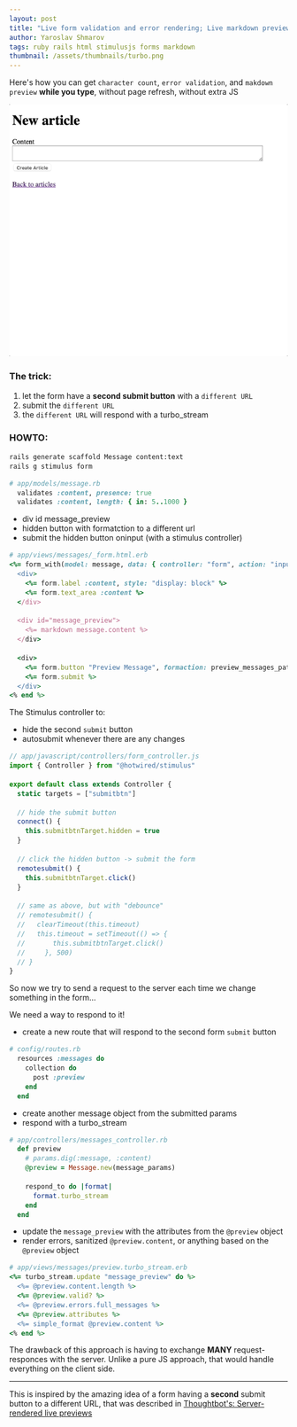 ```yaml
---
layout: post
title: "Live form validation and error rendering; Live markdown previews"
author: Yaroslav Shmarov
tags: ruby rails html stimulusjs forms markdown
thumbnail: /assets/thumbnails/turbo.png
---
```


Here's how you can get `character count`, `error validation`, and `makdown preview` **while you type**, without page refresh, without extra JS

![live error validation and markdown previews](/assets/images/live-form-previews.gif)

### The trick:

1. let the form have a **second submit button** with a `different URL`
2. submit the `different URL`
3. the `different URL` will respond with a turbo_stream

### HOWTO:

```sh
rails generate scaffold Message content:text
rails g stimulus form
```

```ruby
# app/models/message.rb
  validates :content, presence: true
  validates :content, length: { in: 5..1000 }
```

* div id message_preview
* hidden button with formatction to a different url
* submit the hidden button oninput (with a stimulus controller)

```ruby
# app/views/messages/_form.html.erb
<%= form_with(model: message, data: { controller: "form", action: "input->form#remotesubmit" }) do |form| %>
  <div>
    <%= form.label :content, style: "display: block" %>
    <%= form.text_area :content %>
  </div>

  <div id="message_preview">
    <%= markdown message.content %>
  </div>

  <div>
    <%= form.button "Preview Message", formaction: preview_messages_path, name: "_method", value: "post", data: { form_target: "submitbtn" } %>
    <%= form.submit %>
  </div>
<% end %>
```

The Stimulus controller to:
* hide the second `submit` button
* autosubmit whenever there are any changes

```js
// app/javascript/controllers/form_controller.js
import { Controller } from "@hotwired/stimulus"

export default class extends Controller {
  static targets = ["submitbtn"]

  // hide the submit button
  connect() {
    this.submitbtnTarget.hidden = true
  }

  // click the hidden button -> submit the form
  remotesubmit() {
    this.submitbtnTarget.click()
  }

  // same as above, but with "debounce"
  // remotesubmit() {
  //   clearTimeout(this.timeout)
  //   this.timeout = setTimeout(() => {
  //       this.submitbtnTarget.click()
  //     }, 500)
  // }
}
```

So now we try to send a request to the server each time we change something in the form...

We need a way to respond to it!

* create a new route that will respond to the second form `submit` button

```ruby
# config/routes.rb
  resources :messages do
    collection do
      post :preview
    end
  end
```

* create another message object from the submitted params
* respond with a turbo_stream

```ruby
# app/controllers/messages_controller.rb
  def preview
    # params.dig(:message, :content) 
    @preview = Message.new(message_params)

    respond_to do |format|
      format.turbo_stream
    end
  end
```

* update the `message_preview` with the attributes from the `@preview` object
* render errors, sanitized `@preview.content`, or anything based on the `@preview` object

```ruby
# app/views/messages/preview.turbo_stream.erb
<%= turbo_stream.update "message_preview" do %>
  <%= @preview.content.length %>
  <%= @preview.valid? %>
  <%= @preview.errors.full_messages %>
  <%= @preview.attributes %>
  <%= simple_format @preview.content %>
<% end %>
```

The drawback of this approach is having to exchange **MANY** request-responces with the server. Unlike a pure JS approach, that would handle everything on the client side.

****

This is inspired by the amazing idea of a form having a **second** submit button to a different URL, that was described in [Thoughtbot's: Server-rendered live previews](https://thoughtbot.com/blog/hotwire-server-rendered-live-previews)
